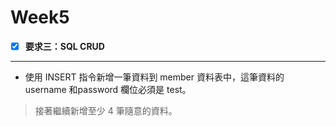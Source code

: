 # Week5

- [x] **要求三：SQL CRUD**
---------------------
* 使⽤ INSERT 指令新增⼀筆資料到 member 資料表中，這筆資料的 username 和password 欄位必須是 test。
 >接著繼續新增⾄少 4 筆隨意的資料。
